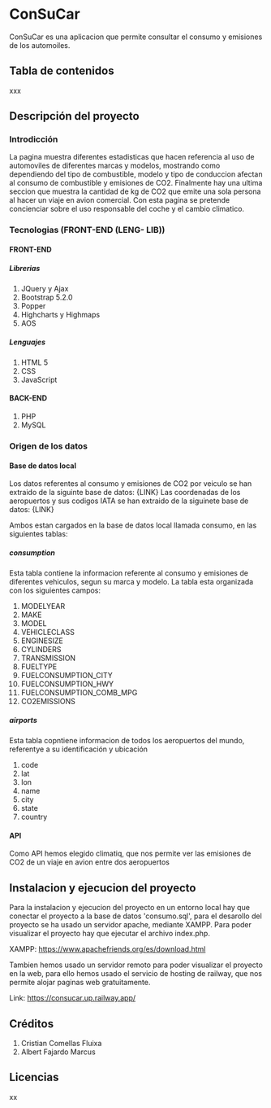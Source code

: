 # ConSuCar

ConSuCar es una aplicacion que permite consultar el consumo y emisiones de los automoiles.

## Tabla de contenidos

xxx

## Descripción del proyecto

### Introdicción

La pagina muestra diferentes estadisticas que hacen referencia al uso de automoviles de diferentes marcas y modelos, mostrando como dependiendo del tipo de combustible, modelo y tipo de conduccion afectan al consumo de combustible y emisiones de CO2.
Finalmente hay una ultima seccion que muestra la cantidad de kg de CO2 que emite una sola persona al hacer un viaje en avion comercial.
Con esta pagina se pretende concienciar sobre el uso responsable del coche y el cambio climatico.

### Tecnologias (FRONT-END (LENG- LIB))

#### FRONT-END

##### Librerias

1. JQuery y Ajax
2. Bootstrap 5.2.0
3. Popper
4. Highcharts y Highmaps
5. AOS

##### Lenguajes

1. HTML 5
2. CSS
3. JavaScript

#### BACK-END

1. PHP
2. MySQL

### Origen de los datos

#### Base de datos local

Los datos referentes al consumo y emisiones de CO2 por veiculo se han extraido de la siguinte base de datos: {LINK}
Las coordenadas de los aeropuertos y sus codigos IATA se han extraido de la siguinete base de datos: {LINK}

Ambos estan cargados en la base de datos local llamada consumo, en las siguientes tablas:

##### consumption

Esta tabla contiene la informacion referente al consumo y emisiones de diferentes vehiculos, segun su marca y modelo. La tabla esta organizada con los siguientes campos:

1. MODELYEAR
2. MAKE
3. MODEL
4. VEHICLECLASS
5. ENGINESIZE
6. CYLINDERS
7. TRANSMISSION
8. FUELTYPE
9. FUELCONSUMPTION_CITY
10. FUELCONSUMPTION_HWY
11. FUELCONSUMPTION_COMB_MPG
12. CO2EMISSIONS

##### airports

Esta tabla copntiene informacion de todos los aeropuertos del mundo, referentye a su identificación y ubicación

1. code
2. lat
3. lon
4. name
5. city
6. state
7. country

#### API

Como API hemos elegido climatiq, que nos permite ver las emisiones de CO2 de un viaje en avion entre dos aeropuertos

## Instalacion y ejecucion del proyecto

Para la instalacion y ejecucion del proyecto en un entorno local hay que conectar el proyecto a la base de datos 'consumo.sql', para el desarollo del proyecto se ha usado un servidor apache, mediante XAMPP. Para poder visualizar el proyecto hay que ejecutar el archivo index.php.

XAMPP: <https://www.apachefriends.org/es/download.html>

Tambien hemos usado un servidor remoto para poder visualizar el proyecto en la web, para ello hemos usado el servicio de hosting de railway, que nos permite alojar paginas web gratuitamente.

Link: <https://consucar.up.railway.app/>

## Créditos

1. Cristian Comellas Fluixa
2. Albert Fajardo Marcus

## Licencias

xx
